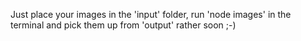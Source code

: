 Just place your images in the 'input' folder, run 'node images' in the terminal and pick them up from 'output' rather soon ;-)
